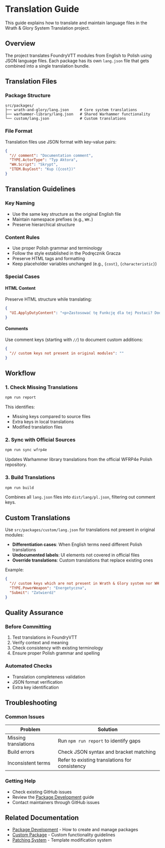 # Translation Guide

This guide explains how to translate and maintain language files in the Wrath & Glory System Translation project.

## Overview

The project translates FoundryVTT modules from English to Polish using JSON language files. Each package has its own `lang.json` file that gets combined into a single translation bundle.

## Translation Files

### Package Structure

```
src/packages/
├── wrath-and-glory/lang.json     # Core system translations
├── warhammer-library/lang.json   # Shared Warhammer functionality
└── custom/lang.json              # Custom translations
```

### File Format

Translation files use JSON format with key-value pairs:

```json
{
  "// comment": "Documentation comment",
  "TYPE.ActorType": "Typ Aktora",
  "WH.Script": "Skrypt",
  "ITEM.BuyCost": "Kup ({cost})"
}
```

## Translation Guidelines

### Key Naming
- Use the same key structure as the original English file
- Maintain namespace prefixes (e.g., `WH.`)
- Preserve hierarchical structure

### Content Rules
- Use proper Polish grammar and terminology
- Follow the style established in the Podręcznik Gracza
- Preserve HTML tags and formatting
- Keep placeholder variables unchanged (e.g., `{cost}`, `{characteristic}`)

### Special Cases

#### HTML Content
Preserve HTML structure while translating:

```json
{
  "UI.ApplyDutyContent": "<p>Zastosować tę Funkcję dla tej Postaci? Doda to określone Cechy, Umiejętności, Wpływy i Przedmioty</p>"
}
```

#### Comments
Use comment keys (starting with `//`) to document custom additions:

```json
{
  "// custom keys not present in original modules": ""
}
```

## Workflow

### 1. Check Missing Translations

```bash
npm run report
```

This identifies:
- Missing keys compared to source files
- Extra keys in local translations
- Modified translation files

### 2. Sync with Official Sources

```bash
npm run sync wfrp4e
```

Updates Warhammer library translations from the official WFRP4e Polish repository.

### 3. Build Translations

```bash
npm run build
```

Combines all `lang.json` files into `dist/lang/pl.json`, filtering out comment keys.

## Custom Translations

Use `src/packages/custom/lang.json` for translations not present in original modules:

- **Differentiation cases**: When English terms need different Polish translations
- **Undocumented labels**: UI elements not covered in official files
- **Override translations**: Custom translations that replace existing ones

Example:
```json
{
  "// custom keys which are not present in Wrath & Glory system nor WH library": "",
  "TYPE.PowerWeapon": "Energetyczna",
  "Submit": "Zatwierdź"
}
```

## Quality Assurance

### Before Committing
1. Test translations in FoundryVTT
2. Verify context and meaning
3. Check consistency with existing terminology
4. Ensure proper Polish grammar and spelling

### Automated Checks
- Translation completeness validation
- JSON format verification
- Extra key identification

## Troubleshooting

### Common Issues

| Problem | Solution |
|---------|----------|
| Missing translations | Run `npm run report` to identify gaps |
| Build errors | Check JSON syntax and bracket matching |
| Inconsistent terms | Refer to existing translations for consistency |

### Getting Help
- Check existing GitHub issues
- Review the [Package Development](package-development.md) guide
- Contact maintainers through GitHub issues

## Related Documentation

- [Package Development](package-development.md) - How to create and manage packages
- [Custom Package](custom-package.md) - Custom functionality guidelines
- [Patching System](patching-system.md) - Template modification system 